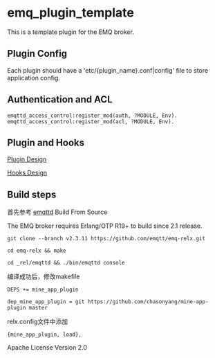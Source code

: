 
emq_plugin_template
===================

This is a template plugin for the EMQ broker.

Plugin Config
-------------

Each plugin should have a 'etc/{plugin_name}.conf|config' file to store application config.

Authentication and ACL
----------------------

```
emqttd_access_control:register_mod(auth, ?MODULE, Env).
emqttd_access_control:register_mod(acl, ?MODULE, Env).
```

Plugin and Hooks
-----------------

[Plugin Design](http://docs.emqtt.com/en/latest/design.html#plugin-design)

[Hooks Design](http://docs.emqtt.com/en/latest/design.html#hooks-design)

Build steps
-----------------

首先参考 [emqttd](https://github.com/emqtt/emqttd) Build From Source

The EMQ broker requires Erlang/OTP R19+ to build since 2.1 release.

```
git clone --branch v2.3.11 https://github.com/emqtt/emq-relx.git

cd emq-relx && make

cd _rel/emqttd && ./bin/emqttd console
```

编译成功后，修改makefile

```
DEPS += mine_app_plugin

dep_mine_app_plugin = git https://github.com/chasonyang/mine-app-plugin master
```

relx.config文件中添加

```
{mine_app_plugin, load},
```

Apache License Version 2.0
